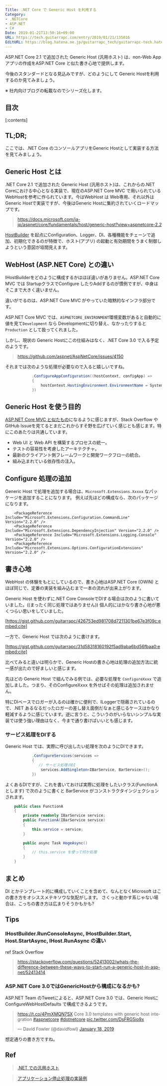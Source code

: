 ```yaml
---
Title: .NET Core で Generic Host を利用する
Category:
- .NETCore
- ASP.NET
- C#
Date: 2019-01-21T13:50:16+09:00
URL: https://tech.guitarrapc.com/entry/2019/01/21/135016
EditURL: https://blog.hatena.ne.jp/guitarrapc_tech/guitarrapc-tech.hatenablog.com/atom/entry/10257846132711101879
---
```


ASP.NET Core 2.1 で追加された Generic Host (汎用ホスト) は、non-Web App アプリの作成をASP.NET Core と似た書き心地で提供します。

今後のスタンダードとなる見込みですが、どのようにして Generic Hostを利用するのか見てみましょう。

※ 社内向けブログの転載なのでシリーズ化します。


## 目次

[:contents]

## TL;DR;

ここでは、.NET Core のコンソールアプリをGeneric Hostとして実装する方法を見てみましょう。

## Generic Host とは

.NET Core 2.1 で追加された Generic Host (汎用ホスト)は、これからの.NET Coreにおける中心となる実装で、現在のASP.NET Core MVC で用いられている WebHostを参考に作られています。今はWebHost は Web専用、それ以外はGeneric Hostで実装ですが、今後はGeneric Hostに集約されていくロードマップです。

> https://docs.microsoft.com/ja-jp/aspnet/core/fundamentals/host/generic-host?view=aspnetcore-2.2

[HostBuilder](https://docs.microsoft.com/en-us/dotnet/api/microsoft.extensions.hosting.hostbuilder?view=aspnetcore-2.2) を起点にConfiguration、Logger、DI、各種機能をチェーンで追加、初期化できるのが特徴で、ホスト(アプリ) の起動と有効期間をうまく制御しようという意図が垣間見えます。

## WebHost (ASP.NET Core) との違い

IHostBuilderをどのように構成するかはほぼ違いがありません。ASP.NET Core MVC では StartupクラスでConfigure したりAddするのが慣例ですが、中身はそこまで大きく違いません。

違いがでるのは、ASP.NET Core MVC がやっていた暗黙的なインフラ部分です。

ASP.NET Core MVC では、`ASPNETCORE_ENVIRONMENT`環境変数があると自動的に値を見て`Development` なら Developmentに切り替え、なかったりすると`Production` として扱ってくれました。

しかし、現状の Generic Hostにこの仕組みはなく、.NET Core 3.0 で入る予定のようです。

> https://github.com/aspnet/AspNetCore/issues/4150

それまでは次のような処理が必要なので入ると嬉しいですね。

```csharp
            .ConfigureAppConfiguration((hostContext, configApp) =>
            {
                hostContext.HostingEnvironment.EnvironmentName = System.Environment.GetEnvironmentVariable("NETCORE_ENVIRONMENT") ?? "production";
            })
```

## Generic Host を使う目的

[ASP.NET Core MVC と似たもの](https://docs.microsoft.com/ja-jp/aspnet/core/?view=aspnetcore-2.2#why-use-aspnet-core)になるように感じますが、Stack Overflow やGitHub Issueを見てるとまだこれからすそ野を広げていく感じとも感じます。特にこのあたりは共通しています。

* Web UI と Web API を構築するプロセスの統一。
* テストの容易性を考慮したアーキテクチャ。
* 最新のクライアント側フレームワークと開発ワークフローの統合。
* 組み込まれている依存性の注入。

## Configure 処理の追加

Generic Host で処理を追加する場合は、`Microsoft.Extensions.Xxxxx` なパッケージを追加することになります。
例えば先ほどの構成なら、次のパッケージになります。

```
    <PackageReference Include="Microsoft.Extensions.Configuration.CommandLine" Version="2.2.0" />
    <PackageReference Include="Microsoft.Extensions.DependencyInjection" Version="2.2.0" />
    <PackageReference Include="Microsoft.Extensions.Logging.Console" Version="2.2.0" />
    <PackageReference Include="Microsoft.Extensions.Options.ConfigurationExtensions" Version="2.2.0" />
```

## 書き心地

WebHost の体験をもとにしているので、書き心地はASP.NET Core (OWIN) とほぼ同じで、定番の実装を組み込むまで一本の流れが出来上がります。

Generic Host を使わずに.NET Core ConsoleでDIする場合は次のように書いていました。((まったく同じ処理ではありません)) 個人的にはかなり書き心地が悪くつらい思いをしていました。

[https://gist.github.com/guitarrapc/426753ed981708d7211301be67e3f09c:embed:cite]

一方で、Generic Host では次のように書けます。

[https://gist.github.com/guitarrapc/31d58318160192f5ad9aba6bd56fbaa0:embed:cite]

比べてみると違いは明らかで、Generic Hostの書き心地は処理の追加方法に統一感が出たので好ましいと感じます。

先ほどの Generic Host で組んでみる例では、必要な処理を `ConfigureXxxx` で追加しました。つまり、そのConfigureXxxx を外せばその処理は追加されません。

特にDIベースでロガーが入るのは確かに便利で、ILoggerで隠蔽されているので、.NET あるなるだったロガーの差し替え面倒だなぁと感じるケースはかなり軽減するように感じています。逆に言うと、こういうのがいらないシンプルな実装では使う強い理由はなく、今まで通り書けばいいとも感じます。


### サービス処理をDIする

Generic Host では、実際に呼び出したい処理を次のようにDIできます。

```csharp
            .ConfigureServices(services =>
            {
               // サービス処理のDI
                services.AddSingleton<IBarService, BarService>();
            })
```

よくあるDIですが、これを書いておけば実際に処理をしたいクラス(FunctionA とします) で次のように書くと BarService がコンストラクタインジェクションされます。

```csharp
    public class FunctionA
    {
        private readonly IBarService service;
        public FunctionA(IBarService service)
        {
            this.service = service;
        }

        public async Task HogeAsync()
        {
            // this.service を使って何か処理
        }
    }
```


## まとめ

DI とかテンプレート的に構成していくことを含めて、なんとなくMicrosoft はこの書き方をオシススメテキソウな気配がします。
さくっと動かす系じゃない場合は、こっちの書き方は広まりそうかもかも?

## Tips

### IHostBuilder.RunConsoleAsync, IHostBuilder.Start,  Host.StartAsync, IHost.RunAsync  の違い

ref Stack Overflow

> https://stackoverflow.com/questions/52413002/whats-the-difference-between-these-ways-to-start-run-a-generic-host-in-asp-net/52413414

### ASP.NET Core 3.0ではGenericHostから構成になるかも?

ASP.NET Team のTweetによると、ASP.NET Core 3.0 では、Generic HostにConfigureWebHostDefaults で構成できるようです。

<blockquote class="twitter-tweet" data-lang="en"><p lang="en" dir="ltr"><a href="https://t.co/4PmXMQN7SX">https://t.co/4PmXMQN7SX</a> Core 3.0 templates with generic host integration <a href="https://twitter.com/hashtag/aspnetcore?src=hash&amp;ref_src=twsrc%5Etfw">#aspnetcore</a> <a href="https://twitter.com/hashtag/dotnetcore?src=hash&amp;ref_src=twsrc%5Etfw">#dotnetcore</a> <a href="https://t.co/DsFRG5io9x">pic.twitter.com/DsFRG5io9x</a></p>&mdash; David Fowler (@davidfowl) <a href="https://twitter.com/davidfowl/status/1086131902338064386?ref_src=twsrc%5Etfw">January 18, 2019</a></blockquote>
<script async src="https://platform.twitter.com/widgets.js" charset="utf-8"></script>

想定通りの書き方ですね。


## Ref

> [.NET での汎用ホスト](https://docs.microsoft.com/ja-jp/aspnet/core/fundamentals/host/generic-host?view=aspnetcore-2.2)

> [アプリケーション停止処理の実装例](https://github.com/aspnet/Docs/blob/66916c2ed3874ed9b000dfd1cab53ef68e84a0f7/aspnetcore/fundamentals/host/generic-host/samples/2.x/GenericHostSample/LifetimeEventsHostedService.cs)
